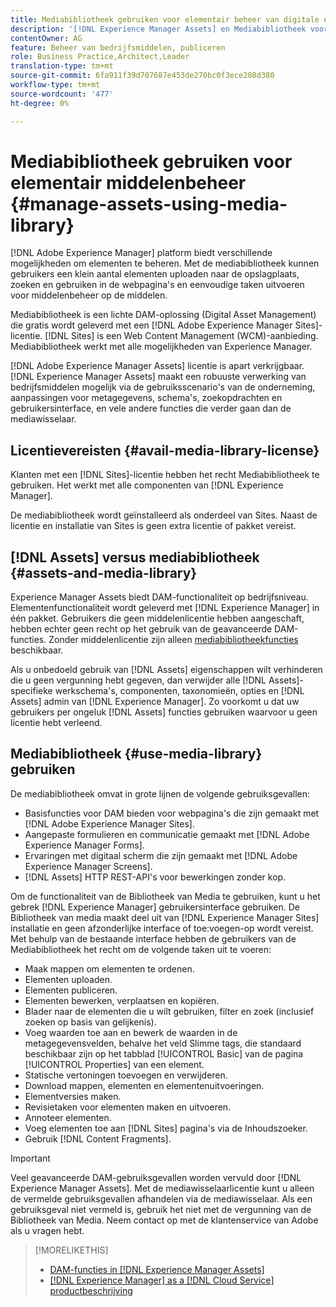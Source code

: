 ```yaml
---
title: Mediabibliotheek gebruiken voor elementair beheer van digitale elementen
description: '[!DNL Experience Manager Assets] en Mediabibliotheek voor middelenbeheer.'
contentOwner: AG
feature: Beheer van bedrijfsmiddelen, publiceren
role: Business Practice,Architect,Leader
translation-type: tm+mt
source-git-commit: 6fa911f39d707687e453de270bc0f3ece208d380
workflow-type: tm+mt
source-wordcount: '477'
ht-degree: 0%

---
```



<!--

Define Media Lib
Define req for it
Define use cases
Define what is not included

-->

# Mediabibliotheek gebruiken voor elementair middelenbeheer {#manage-assets-using-media-library}

[!DNL Adobe Experience Manager] platform biedt verschillende mogelijkheden om elementen te beheren. Met de mediabibliotheek kunnen gebruikers een klein aantal elementen uploaden naar de opslagplaats, zoeken en gebruiken in de webpagina&#39;s en eenvoudige taken uitvoeren voor middelenbeheer op de middelen.

Mediabibliotheek is een lichte DAM-oplossing (Digital Asset Management) die gratis wordt geleverd met een [!DNL Adobe Experience Manager Sites]-licentie. [!DNL Sites] is een Web Content Management (WCM)-aanbieding. Mediabibliotheek werkt met alle mogelijkheden van Experience Manager.

[!DNL Adobe Experience Manager Assets] licentie is apart verkrijgbaar. [!DNL Experience Manager Assets] maakt een robuuste verwerking van bedrijfsmiddelen mogelijk via de gebruiksscenario&#39;s van de onderneming, aanpassingen voor metagegevens, schema&#39;s, zoekopdrachten en gebruikersinterface, en vele andere functies die verder gaan dan de mediawisselaar.

## Licentievereisten {#avail-media-library-license}

Klanten met een [!DNL Sites]-licentie hebben het recht Mediabibliotheek te gebruiken. Het werkt met alle componenten van [!DNL Experience Manager].

De mediabibliotheek wordt geïnstalleerd als onderdeel van Sites. Naast de licentie en installatie van Sites is geen extra licentie of pakket vereist.

## [!DNL Assets] versus mediabibliotheek  {#assets-and-media-library}

Experience Manager Assets biedt DAM-functionaliteit op bedrijfsniveau. Elementenfunctionaliteit wordt geleverd met [!DNL Experience Manager] in één pakket. Gebruikers die geen middelenlicentie hebben aangeschaft, hebben echter geen recht op het gebruik van de geavanceerde DAM-functies. Zonder middelenlicentie zijn alleen [mediabibliotheekfuncties](#use-media-library) beschikbaar.

Als u onbedoeld gebruik van [!DNL Assets] eigenschappen wilt verhinderen die u geen vergunning hebt gegeven, dan verwijder alle [!DNL Assets]-specifieke werkschema&#39;s, componenten, taxonomieën, opties en [!DNL Assets] admin van [!DNL Experience Manager]. Zo voorkomt u dat uw gebruikers per ongeluk [!DNL Assets] functies gebruiken waarvoor u geen licentie hebt verleend.

## Mediabibliotheek {#use-media-library} gebruiken

De mediabibliotheek omvat in grote lijnen de volgende gebruiksgevallen:

* Basisfuncties voor DAM bieden voor webpagina&#39;s die zijn gemaakt met [!DNL Adobe Experience Manager Sites].
* Aangepaste formulieren en communicatie gemaakt met [!DNL Adobe Experience Manager Forms].
* Ervaringen met digitaal scherm die zijn gemaakt met [!DNL Adobe Experience Manager Screens].
* [!DNL Assets] HTTP REST-API&#39;s voor bewerkingen zonder kop.

<!-- TBD: Remove this after confirmation. May need to merge this list with the list provided by PMs.

* Basic metadata properties
* Tag management
* Version control
* Static renditions
* Projects, tasks, workflow authoring
* Activity stream (timeline)
* Query Builder (API)
* Marketing Cloud integration
* User interface customization and extension
* Comments and annotation
-->

Om de functionaliteit van de Bibliotheek van Media te gebruiken, kunt u het gebrek [!DNL Experience Manager] gebruikersinterface gebruiken. De Bibliotheek van media maakt deel uit van [!DNL Experience Manager Sites] installatie en geen afzonderlijke interface of toe:voegen-op wordt vereist. Met behulp van de bestaande interface hebben de gebruikers van de Mediabibliotheek het recht om de volgende taken uit te voeren:

* Maak mappen om elementen te ordenen.
* Elementen uploaden.
* Elementen publiceren.
* Elementen bewerken, verplaatsen en kopiëren.
* Blader naar de elementen die u wilt gebruiken, filter en zoek (inclusief zoeken op basis van gelijkenis).
* Voeg waarden toe aan en bewerk de waarden in de metagegevensvelden, behalve het veld Slimme tags, die standaard beschikbaar zijn op het tabblad [!UICONTROL Basic] van de pagina [!UICONTROL Properties] van een element.
* Statische vertoningen toevoegen en verwijderen.
* Download mappen, elementen en elementenuitvoeringen.
* Elementversies maken.
* Revisietaken voor elementen maken en uitvoeren.
* Annoteer elementen.
* Voeg elementen toe aan [!DNL Sites] pagina&#39;s via de Inhoudszoeker.
* Gebruik [!DNL Content Fragments].

<!-- TBD: Define exactly which basic Assets workflow are available for use with Media Library?
-->

>[!IMPORTANT]
>
>Veel geavanceerde DAM-gebruiksgevallen worden vervuld door [!DNL Experience Manager Assets]. Met de mediawisselaarlicentie kunt u alleen de vermelde gebruiksgevallen afhandelen via de mediawisselaar. Als een gebruiksgeval niet vermeld is, gebruik het niet met de vergunning van de Bibliotheek van Media. Neem contact op met de klantenservice van Adobe als u vragen hebt.

<!-- TBD: Add a CTA - how to contact Adobe for queries. -->

>[!MORELIKETHIS]
>
>* [DAM-functies in [!DNL Experience Manager Assets]](https://experienceleague.adobe.com/docs/experience-manager-cloud-service/assets/home.html)
>* [[!DNL Experience Manager] as a [!DNL Cloud Service] productbeschrijving](https://helpx.adobe.com/legal/product-descriptions/adobe-experience-manager-cloud-service.html)

